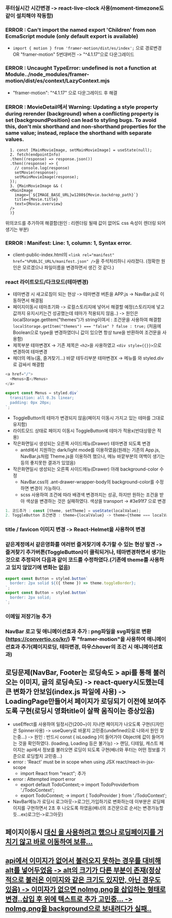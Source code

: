 ### 푸터실시간 시간변경 -> react-live-clock 사용(moment-timezone도 같이 설치해야 작동함)

### ERROR : Can't import the named export 'Children' from non EcmaScript module (only default export is available)

- `import { motion } from 'framer-motion/dist/es/index';` 으로 경로변경 OR "framer-motion" 5번대버전 -> "^4.1.17"으로 다운그레이드

### ERROR : Uncaught TypeError: undefined is not a function at Module../node_modules/framer-motion/dist/es/context/LazyContext.mjs

- "framer-motion": "^4.1.17" 으로 다운그레이드 후 해결

### ERROR : MovieDetail에서 Warning: Updating a style property during rerender (background) when a conflicting property is set (backgroundPosition) can lead to styling bugs. To avoid this, don't mix shorthand and non-shorthand properties for the same value; instead, replace the shorthand with separate values.

```script
  1. const [MainMovieImage, setMainMovieImage] = useState(null);
  2. fetch(endpointInfo)
  .then((response) => response.json())
  .then((response) => {
    // console.log(response)
    setMovie(response);
    setMainMovieImage(response);
  });
  3. {MainMovieImage && (
  <MainImage
    image={`${IMAGE_BASE_URL}w1280${Movie.backdrop_path}`}
    title={Movie.title}
    text={Movie.overview}
  />
  )}
```

위의코드를 추가하여 해결함(원인 : 리렌더링 될때 값이 없어도 css 속성이 렌더링 되어 생기는 부분)

### ERROR : Manifest: Line: 1, column: 1, Syntax error.

- client-public-index.html의 `<link rel="manifest" href="%PUBLIC_URL%/manifest.json" />`을 주석처리하니 사라졌다. (정확한 원인은 모르겠으나 파일이름을 변경하면서 생긴 것 같다.)

### react 라이트모드/다크모드(테마변경)

- 테마변경 시 새고로침이 되는 현상 -> 테마변경 버튼을 APP.js -> NavBar.js로 이동하면서 해결됨
- 페이지이동시 테마초기화 -> 로컬스토리지에 넣어서 해결할 예정(스토리지에 넣고 값까지 유지시키는건 성공했는데 테마가 적용되지 않음..) -> 원인은 localStorage.getItem("themes")가 string이여서 : 조건문을 사용하여 해결함 `localStorage.getItem("themes") === "false" ? false : true;`
  (처음에 Boolean으로 type을 변경하였더니 값이 있으면 항상 ture을 반환하여 조건문을 사용함)
- 제목부분 테마변경X -> 기존 제목은 `<h2>`을 사용하였고 `<div style={{}}>`으로 변경하여 테마변경
- 헤더의 메뉴(홈, 즐겨찾기...) 바깥 테두리부분 테마변경X -> 메뉴를 <a>와 styled.div로 감싸서 해결함

```javascript
<a href="/">
  <Menus>홈</Menus>
</a>
```

```javascript
export const Menus = styled.div`
  transition: all 0.3s linear;
  padding: 0px 20px;
`;
```

- ToggleButton의 테마가 변경되지 않음(페이지 이동시 가지고 있는 테마를 그대로 유지함)
- 라이트모드 상태로 페이지 이동시 ToggleButton에 테마가 적용x(반대상황은 적용)
- 작은화면일시 생성되는 오른쪽 사이드메뉴(Drawer) 테마변경 되도록 변경
  - antd에서 지원하는 dark/light mode를 이용하였음(원래는 기존의 App.js, NavBar.js처럼 Theme.js을 이용하려 했으나, 메뉴 바깥부분의 여백이 생기는 등의 좋지못한 결과가 있었음)
- 작은화면일시 생성되는 오른쪽 사이드메뉴(Drawer) 아래 background-color 수정
  - NavBar.css의 .ant-drawer-wrapper-body의 background-color를 수정하면 변경이 가능하다.
  - scss 사용하여 조건에 따라 배경색 변경까지는 성공, 하지만 원하는 조건을 받아 색상을 변경하는 것은 실패하였다. 색상을 transport -> #3e91f7 으로 변경

```javascript
1. 코드추가 : const [theme, setTheme] = useState(localValue);
2. ToggleButton 조건변경 : theme={localValue} -> theme={theme === localValue}
```

### title / favicon 이미지 변경 -> React-Helmet을 사용하여 변경

### 같은계정에서 같은영화를 여러번 즐겨찾기에 추가할 수 있는 현상 발견 -> 즐겨찾기 추가버튼(ToggleButton)이 클릭되거나, 테마변경하면서 생기는 것으로 추정되어 다음과 같이 코드를 수정하였다.(기존에 theme를 사용하고 있지 않았기에 변화는 없음)

```javascript
export const Button = styled.button`
  border: 2px solid ${({ theme }) => theme.toggleBorder};
`;
export const Button = styled.button`
  border: 2px solid;
`;
```

### 이메일 저장기능 추가

### NavBar 로고 및 애니메이션효과 추가 : png파일을 svg파일로 변환(https://convertio.co/kr/) 후 "framer-motion"을 사용하여 애니메이션효과 추가(페이지로딩, 테마변경, 마우스hover의 조건 시 애니메이션효과)

## 로딩문제(NavBar, Footer는 로딩속도 > api를 통해 불러오는 이미지, 글의 로딩속도) -> react-query시도했는데 큰 변화가 안보임(index.js 파일에 <QueryClientProvider> 사용) -> LoadingPage만들어서 페이지가 로딩되기 이전에 보여주도록 구현(로딩시 영화title이 살짝 움직이는 증상있음)

- useEffect를 사용하여 일정시간(200~)이 지나면 페이지가 나오도록 구현(디자인은 Spinner사용) -> useQuery로 바꿀지 고민중(undefined으로 나와서 원인 찾는중...) -> 원인 : 반드시 const { isLoading }이 들어가야 Object에 값이 들어가는 것을 확인하였다. (loading, Loading 등은 불가능) -> 랜딩, 디테일, 캐스트 페이지는 api에서 정보를 불러오면 로딩이 되도록 구현(배너와 푸터는 어떤 정보를 기준으로 로딩할지 고민중...)
- error : 'React' must be in scope when using JSX react/react-in-jsx-scope
  - import React from "react"; 추가
- error : Attempted import error
  - export default TodoContext;-> import TodoProviderfrom './TodoContext';
  - export TodoContext; -> import { TodoProvider } from './TodoContext';
- NavBar메뉴가 로딩시 로그아웃->로그인,가입하기로 변화하는데 이부분은 로딩페이지를 구현하면서 2초 후 나오도록 하였음(배너의 조건문으로 순서는 변경가능할 듯...ex)로그인->로그아웃)

## 페이지이동시 <a href> 대신 <Link to>을 사용하려고 했으나 로딩페이지를 거치기 않고 바로 이동하여 보류...

## api에서 이미지가 없어서 불러오지 못하는 경우를 대비해 alt를 넣어두었음 -> alt의 크기가 다른 부분이 존재(정상적으로 불러온 이미지와 같은 크기도 있지만, 아닌 경우도 있음) -> 이미자가 없으면 noImg.png을 삽입하는 형태로 변경..삽입 후 위에 텍스트로 추가 고민중... -> noImg.png을 background으로 보내려다가 실패..
